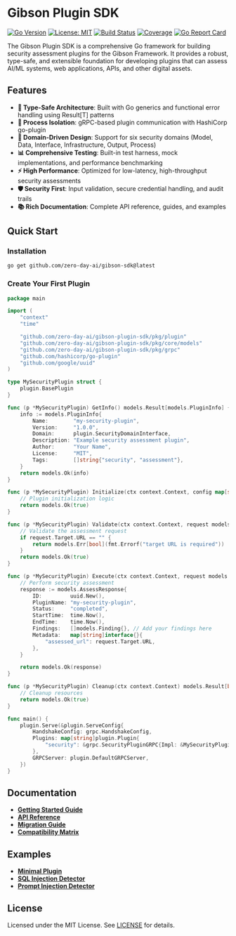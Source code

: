 # Gibson Plugin SDK

[![Go Version](https://img.shields.io/badge/go-1.21+-blue.svg)](https://golang.org)
[![License: MIT](https://img.shields.io/badge/License-MIT-yellow.svg)](https://opensource.org/licenses/MIT)
[![Build Status](https://img.shields.io/badge/build-passing-brightgreen.svg)](https://github.com/zero-day-ai/gibson-sdk)
[![Coverage](https://img.shields.io/badge/coverage-85%25-green.svg)](https://github.com/zero-day-ai/gibson-sdk)
[![Go Report Card](https://goreportcard.com/badge/github.com/zero-day-ai/gibson-sdk)](https://goreportcard.com/report/github.com/zero-day-ai/gibson-sdk)

The Gibson Plugin SDK is a comprehensive Go framework for building security assessment plugins for the Gibson Framework. It provides a robust, type-safe, and extensible foundation for developing plugins that can assess AI/ML systems, web applications, APIs, and other digital assets.

## Features

- **🔧 Type-Safe Architecture**: Built with Go generics and functional error handling using Result[T] patterns
- **🔌 Process Isolation**: gRPC-based plugin communication with HashiCorp go-plugin
- **🎯 Domain-Driven Design**: Support for six security domains (Model, Data, Interface, Infrastructure, Output, Process)
- **📊 Comprehensive Testing**: Built-in test harness, mock implementations, and performance benchmarking
- **⚡ High Performance**: Optimized for low-latency, high-throughput security assessments
- **🛡️ Security First**: Input validation, secure credential handling, and audit trails
- **📚 Rich Documentation**: Complete API reference, guides, and examples

## Quick Start

### Installation

```bash
go get github.com/zero-day-ai/gibson-sdk@latest
```

### Create Your First Plugin

```go
package main

import (
    "context"
    "time"

    "github.com/zero-day-ai/gibson-plugin-sdk/pkg/plugin"
    "github.com/zero-day-ai/gibson-plugin-sdk/pkg/core/models"
    "github.com/zero-day-ai/gibson-plugin-sdk/pkg/grpc"
    "github.com/hashicorp/go-plugin"
    "github.com/google/uuid"
)

type MySecurityPlugin struct {
    plugin.BasePlugin
}

func (p *MySecurityPlugin) GetInfo() models.Result[models.PluginInfo] {
    info := models.PluginInfo{
        Name:        "my-security-plugin",
        Version:     "1.0.0",
        Domain:      plugin.SecurityDomainInterface,
        Description: "Example security assessment plugin",
        Author:      "Your Name",
        License:     "MIT",
        Tags:        []string{"security", "assessment"},
    }
    return models.Ok(info)
}

func (p *MySecurityPlugin) Initialize(ctx context.Context, config map[string]interface{}) models.Result[bool] {
    // Plugin initialization logic
    return models.Ok(true)
}

func (p *MySecurityPlugin) Validate(ctx context.Context, request models.AssessRequest) models.Result[bool] {
    // Validate the assessment request
    if request.Target.URL == "" {
        return models.Err[bool](fmt.Errorf("target URL is required"))
    }
    return models.Ok(true)
}

func (p *MySecurityPlugin) Execute(ctx context.Context, request models.AssessRequest) models.Result[models.AssessResponse] {
    // Perform security assessment
    response := models.AssessResponse{
        ID:         uuid.New(),
        PluginName: "my-security-plugin",
        Status:     "completed",
        StartTime:  time.Now(),
        EndTime:    time.Now(),
        Findings:   []models.Finding{}, // Add your findings here
        Metadata:   map[string]interface{}{
            "assessed_url": request.Target.URL,
        },
    }

    return models.Ok(response)
}

func (p *MySecurityPlugin) Cleanup(ctx context.Context) models.Result[bool] {
    // Cleanup resources
    return models.Ok(true)
}

func main() {
    plugin.Serve(&plugin.ServeConfig{
        HandshakeConfig: grpc.HandshakeConfig,
        Plugins: map[string]plugin.Plugin{
            "security": &grpc.SecurityPluginGRPC{Impl: &MySecurityPlugin{}},
        },
        GRPCServer: plugin.DefaultGRPCServer,
    })
}
```

## Documentation

- **[Getting Started Guide](docs/getting-started/README.md)**
- **[API Reference](docs/API.md)**
- **[Migration Guide](MIGRATION.md)**
- **[Compatibility Matrix](COMPATIBILITY.md)**

## Examples

- **[Minimal Plugin](examples/minimal/)**
- **[SQL Injection Detector](examples/sql-injection/)**
- **[Prompt Injection Detector](examples/prompt-injection/)**

## License

Licensed under the MIT License. See [LICENSE](LICENSE) for details.
